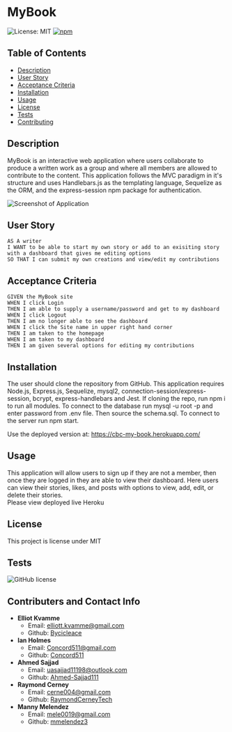# MyBook 
![License: MIT](https://img.shields.io/badge/License-MIT-yellow.svg)
[![npm](https://badge.fury.io/js/inquirer.svg)](http://badge.fury.io/js/inquirer)


## Table of Contents
* [Description](#description)
* [User Story](#user-story)
* [Acceptance Criteria](#acceptance-criteria)
* [Installation](#installation)
* [Usage](#usage)
* [License](#license)
* [Tests](#tests)
* [Contributing](#contributers-and-contact-info)

## Description 
MyBook is an interactive web application where users collaborate to produce a written work as a group and where all members are allowed to contribute to the content. This application follows the MVC paradigm in it's structure and uses Handlebars.js as the templating language, Sequelize as the ORM, and the express-session npm package for authentication. 

![Screenshot of Application](readme.png)

## User Story
```
AS A writer
I WANT to be able to start my own story or add to an exisiting story with a dashboard that gives me editing options
SO THAT I can submit my own creations and view/edit my contributions
```
## Acceptance Criteria
```
GIVEN the MyBook site
WHEN I click Login
THEN I am able to supply a username/password and get to my dashboard
WHEN I click Logout
THEN I am no longer able to see the dashboard
WHEN I click the Site name in upper right hand corner
THEN I am taken to the homepage
WHEN I am taken to my dashboard 
THEN I am given several options for editing my contributions
```

## Installation 
The user should clone the repository from GitHub. This application requires Node.js, Express.js, Sequelize, mysql2, connection-session/express-session, bcrypt, express-handlebars and  Jest. If cloning the repo, run npm i to run all modules. To connect to the database run mysql -u root -p and enter password from .env file. Then source the schema.sql. To connect to the server run npm start.

Use the deployed version at: https://cbc-my-book.herokuapp.com/

## Usage 
This application will allow users to sign up if they are not a member, then once they are logged in they are able to view their dashboard. Here users can view their stories, likes, and posts with options to view, add, edit, or delete their stories. <br>
Please view deployed live Heroku

## License 
This project is license under MIT

## Tests
![GitHub license](https://img.shields.io/badge/test-100%25-success)


## Contributers and Contact Info

* <strong>Elliot Kvamme</strong>
    * Email: elliott.kvamme@gmail.com
    * Github: [Bycicleace](https://github.com/Bycicleace)
* <strong>Ian Holmes</strong>
    * Email: Concord511@gmail.com
    * Github: [Concord511](https://github.com/Concord511)
* <strong>Ahmed Sajjad</strong>
    * Email: uasajjad11198@outlook.com
    * Github: [Ahmed-Sajjad111](https://github.com/Ahmed-Sajjad111)
* <strong>Raymond Cerney</strong>
    * Email: cerne004@gmail.com
    * Github: [RaymondCerneyTech](https://github.com/RaymondCerneyTech)
* <strong>Manny Melendez</strong>
    * Email: mele0019@gmail.com
    * Github: [mmelendez3](https://github.com/mmelendez3)